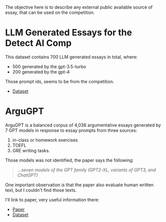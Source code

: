 The objective here is to describe any external public available source of essay, that can be used on the competition.

# LLM Generated Essays for the Detect AI Comp

This dataset contains 700 LLM generated essays in total, where:

- 500 generated by the gpt-3.5-turbo
- 200 generated by the gpt-4

Those prompt ids, seems to be from the competition.

- [Dataset](https://www.kaggle.com/datasets/radek1/llm-generated-essays/data?select=ai_generated_train_essays_gpt-4.csv)

# ArguGPT

ArguGPT is a balanced corpus of 4,038 argumentative essays generated by 7 GPT models in response to essay prompts from three sources:

1. in-class or homework exercises
2. TOEFL
3. GRE writing tasks.

Those models was not identified, the paper says the following:

> _...seven models of the GPT family (GPT2-XL, variants of GPT3, and ChatGPT)_

One important observation is that the paper also evaluate human written text, but I couldn't find those texts.

I'll link to paper, very useful information there:

- [Paper](https://arxiv.org/abs/2304.07666)
- [Dataset](https://www.kaggle.com/datasets/alejopaullier/argugpt/?select=argugpt.csv)
